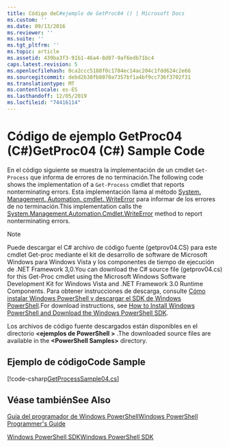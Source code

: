 ```yaml
---
title: Código deC#ejemplo de GetProc04 () | Microsoft Docs
ms.custom: ''
ms.date: 09/13/2016
ms.reviewer: ''
ms.suite: ''
ms.tgt_pltfrm: ''
ms.topic: article
ms.assetid: 439ba3f3-91b1-46a4-8d07-9af6edb71bc4
caps.latest.revision: 5
ms.openlocfilehash: 0ca2ccc5188f0c1784ec14ac204c1fdd624c2e66
ms.sourcegitcommit: debd2b38fb8070a7357bf1a4bf9cc736f3702f31
ms.translationtype: MT
ms.contentlocale: es-ES
ms.lasthandoff: 12/05/2019
ms.locfileid: "74416114"
---
```

# <a name="getproc04-c-sample-code"></a><span data-ttu-id="899d9-102">Código de ejemplo GetProc04 (C#)</span><span class="sxs-lookup"><span data-stu-id="899d9-102">GetProc04 (C#) Sample Code</span></span>

<span data-ttu-id="899d9-103">En el código siguiente se muestra la implementación de un cmdlet `Get-Process` que informa de errores de no terminación.</span><span class="sxs-lookup"><span data-stu-id="899d9-103">The following code shows the implementation of a `Get-Process` cmdlet that reports nonterminating errors.</span></span> <span data-ttu-id="899d9-104">Esta implementación llama al método [System. Management. Automation. cmdlet. WriteError](/dotnet/api/System.Management.Automation.Cmdlet.WriteError) para informar de los errores de no terminación.</span><span class="sxs-lookup"><span data-stu-id="899d9-104">This implementation calls the [System.Management.Automation.Cmdlet.WriteError](/dotnet/api/System.Management.Automation.Cmdlet.WriteError) method to report nonterminating errors.</span></span>

> [!NOTE]
> <span data-ttu-id="899d9-105">Puede descargar el C# archivo de código fuente (getprov04.CS) para este cmdlet Get-proc mediante el kit de desarrollo de software de Microsoft Windows para Windows Vista y los componentes de tiempo de ejecución de .NET Framework 3,0.</span><span class="sxs-lookup"><span data-stu-id="899d9-105">You can download the C# source file (getprov04.cs) for this Get-Proc cmdlet using the Microsoft Windows Software Development Kit for Windows Vista and .NET Framework 3.0 Runtime Components.</span></span> <span data-ttu-id="899d9-106">Para obtener instrucciones de descarga, consulte [Cómo instalar Windows PowerShell y descargar el SDK de Windows PowerShell](/powershell/scripting/developer/installing-the-windows-powershell-sdk).</span><span class="sxs-lookup"><span data-stu-id="899d9-106">For download instructions, see [How to Install Windows PowerShell and Download the Windows PowerShell SDK](/powershell/scripting/developer/installing-the-windows-powershell-sdk).</span></span>
>
> <span data-ttu-id="899d9-107">Los archivos de código fuente descargados están disponibles en el directorio **\<ejemplos de PowerShell >** .</span><span class="sxs-lookup"><span data-stu-id="899d9-107">The downloaded source files are available in the **\<PowerShell Samples>** directory.</span></span>

## <a name="code-sample"></a><span data-ttu-id="899d9-108">Ejemplo de código</span><span class="sxs-lookup"><span data-stu-id="899d9-108">Code Sample</span></span>

[!code-csharp[GetProcessSample04.cs](../../../../powershell-sdk-samples/SDK-2.0/csharp/GetProcessSample04/GetProcessSample04.cs#L11-L98 "GetProcessSample04.cs")]

## <a name="see-also"></a><span data-ttu-id="899d9-109">Véase también</span><span class="sxs-lookup"><span data-stu-id="899d9-109">See Also</span></span>

[<span data-ttu-id="899d9-110">Guía del programador de Windows PowerShell</span><span class="sxs-lookup"><span data-stu-id="899d9-110">Windows PowerShell Programmer's Guide</span></span>](./windows-powershell-programmer-s-guide.md)

[<span data-ttu-id="899d9-111">Windows PowerShell SDK</span><span class="sxs-lookup"><span data-stu-id="899d9-111">Windows PowerShell SDK</span></span>](../windows-powershell-reference.md)
